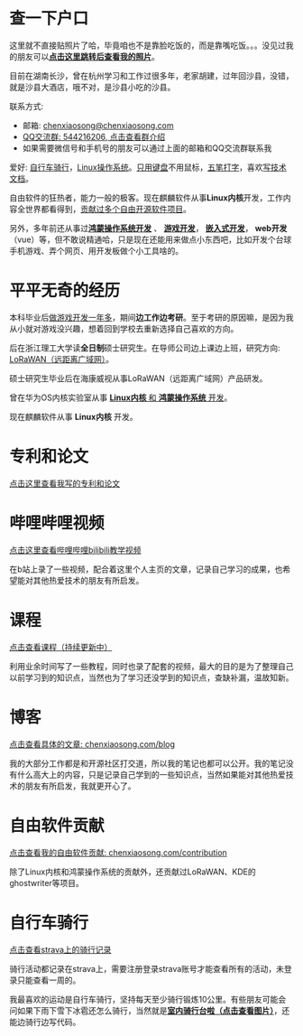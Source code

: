 # 查一下户口

这里就不直接贴照片了哈，毕竟咱也不是靠脸吃饭的，而是靠嘴吃饭。。。没见过我的朋友可以[**点击这里跳转后查看我的照片**](https://gitee.com/chenxiaosonggitee/blog/blob/master/src/gitee-md/陈孝松照片.md)。

目前在湖南长沙，曾在杭州学习和工作过很多年，老家胡建，过年回沙县，没错，就是沙县大酒店，哦不对，是沙县小吃的沙县。

联系方式:

- 邮箱: <chenxiaosong@chenxiaosong.com>
- [QQ交流群: 544216206, 点击查看群介绍](https://chenxiaosong.com/q.html)
- 如果需要微信号和手机号的朋友可以通过上面的邮箱和QQ交流群联系我

爱好: [自行车骑行](https://www.strava.com/athletes/chenxiaosong)，[Linux操作系统](https://chenxiaosong.com/course.html)。[只用键盘](https://chenxiaosong.com/pictures/self-introduction/hhkb.jpg)不用鼠标，[五笔打字](https://chenxiaosong.com/src/wubi/wubi.html)，喜欢[写技术文档](https://chenxiaosong.com/blog)。

自由软件的狂热者，能力一般的极客。现在麒麟软件从事**Linux内核**开发，工作内容全世界都看得到，[贡献过多个自由开源软件项目](https://chenxiaosong.com/contribution.html)。

另外，多年前还从事过[**鸿蒙操作系统开发**](https://chenxiaosong.com/course/harmony/harmony.html) 、
[**游戏开发**](https://chenxiaosong.com/course/godot/godot.html)，
[**嵌入式开发**](https://chenxiaosong.com/src/lorawan/lorawan.html)，
**web开发**（vue）等，但不敢说精通哈，只是现在还能用来做点小东西吧，比如开发个台球手机游戏、弄个网页、用开发板做个小工具啥的。

# 平平无奇的经历

本科毕业后[做游戏开发一年多](https://chenxiaosong.com/course/godot/godot.html)，期间**边工作边考研**。至于考研的原因嘛，是因为我从小就对游戏没兴趣，想着回到学校去重新选择自己喜欢的方向。

后在浙江理工大学读**全日制**硕士研究生。在导师公司边上课边上班，研究方向: [LoRaWAN（远距离广域网）](https://chenxiaosong.com/src/lorawan/lorawan.html)。

硕士研究生毕业后在海康威视从事LoRaWAN（远距离广域网）产品研发。

曾在华为OS内核实验室从事 [**Linux内核** 和 **鸿蒙操作系统** 开发](https://chenxiaosong.com/contribution.html)。

现在麒麟软件从事 **Linux内核** 开发。

# 专利和论文

[点击这里查看我写的专利和论文](https://chenxiaosong.com/patent-paper.html)

# 哔哩哔哩视频

[点击这里查看哔哩哔哩bilibili教学视频](https://chenxiaosong.com/video.html)

在b站上录了一些视频，配合着这里个人主页的文章，记录自己学习的成果，也希望能对其他热爱技术的朋友有所启发。

# 课程

[点击查看课程（持续更新中）](https://chenxiaosong.com/course.html)

利用业余时间写了一些教程，同时也录了配套的视频，最大的目的是为了整理自己以前学习到的知识点，当然也为了学习还没学到的知识点，查缺补漏，温故知新。

# 博客

[点击查看具体的文章: chenxiaosong.com/blog](https://chenxiaosong.com/blog)

我的大部分工作都是和开源社区打交道，所以我的笔记也都可以公开。我的笔记没有什么高大上的内容，只是记录自己学到的一些知识点，当然如果能对其他热爱技术的朋友有所启发，我就更开心了。

# 自由软件贡献

[点击查看我的自由软件贡献: chenxiaosong.com/contribution](https://chenxiaosong.com/contribution.html)

除了Linux内核和鸿蒙操作系统的贡献外，还贡献过LoRaWAN、KDE的ghostwriter等项目。

# 自行车骑行

[点击查看strava上的骑行记录](https://www.strava.com/athletes/chenxiaosong)

骑行活动都记录在strava上，需要注册登录strava账号才能查看所有的活动，未登录只能查看一周的。

我最喜欢的运动是自行车骑行，坚持每天至少骑行锻炼10公里。有些朋友可能会问如果下雨下雪下冰雹还怎么骑行，当然就是[**室内骑行台啦（点击查看图片）**](https://chenxiaosong.com/pictures/self-introduction/qixingtai.jpg)，还能边骑行边写代码。
